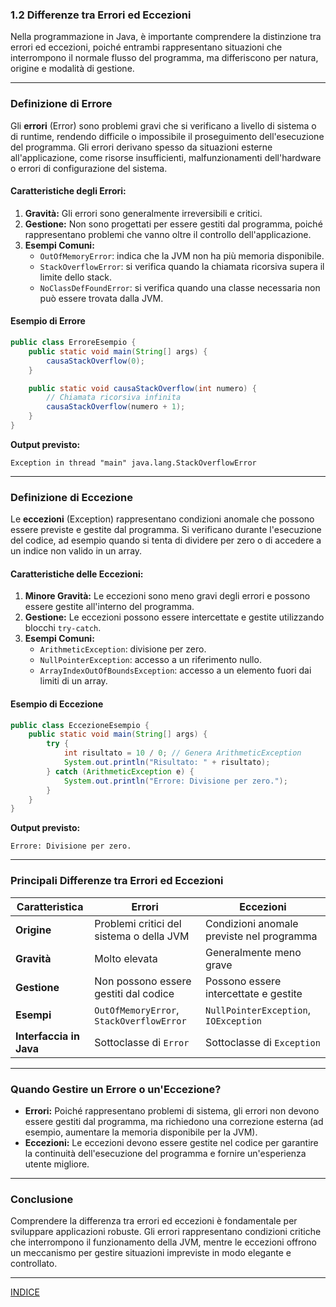 ### **1.2 Differenze tra Errori ed Eccezioni**

Nella programmazione in Java, è importante comprendere la distinzione tra errori ed eccezioni, poiché entrambi rappresentano situazioni che interrompono il normale flusso del programma, ma differiscono per natura, origine e modalità di gestione.

---

### **Definizione di Errore**

Gli **errori** (Error) sono problemi gravi che si verificano a livello di sistema o di runtime, rendendo difficile o impossibile il proseguimento dell'esecuzione del programma. Gli errori derivano spesso da situazioni esterne all'applicazione, come risorse insufficienti, malfunzionamenti dell'hardware o errori di configurazione del sistema.

#### **Caratteristiche degli Errori:**

1. **Gravità:** Gli errori sono generalmente irreversibili e critici.
2. **Gestione:** Non sono progettati per essere gestiti dal programma, poiché rappresentano problemi che vanno oltre il controllo dell'applicazione.
3. **Esempi Comuni:**
   - `OutOfMemoryError`: indica che la JVM non ha più memoria disponibile.
   - `StackOverflowError`: si verifica quando la chiamata ricorsiva supera il limite dello stack.
   - `NoClassDefFoundError`: si verifica quando una classe necessaria non può essere trovata dalla JVM.

#### **Esempio di Errore**

```java
public class ErroreEsempio {
    public static void main(String[] args) {
        causaStackOverflow(0);
    }

    public static void causaStackOverflow(int numero) {
        // Chiamata ricorsiva infinita
        causaStackOverflow(numero + 1);
    }
}
```

**Output previsto:**

```
Exception in thread "main" java.lang.StackOverflowError
```

---

### **Definizione di Eccezione**

Le **eccezioni** (Exception) rappresentano condizioni anomale che possono essere previste e gestite dal programma. Si verificano durante l'esecuzione del codice, ad esempio quando si tenta di dividere per zero o di accedere a un indice non valido in un array.

#### **Caratteristiche delle Eccezioni:**

1. **Minore Gravità:** Le eccezioni sono meno gravi degli errori e possono essere gestite all'interno del programma.
2. **Gestione:** Le eccezioni possono essere intercettate e gestite utilizzando blocchi `try-catch`.
3. **Esempi Comuni:**
   - `ArithmeticException`: divisione per zero.
   - `NullPointerException`: accesso a un riferimento nullo.
   - `ArrayIndexOutOfBoundsException`: accesso a un elemento fuori dai limiti di un array.

#### **Esempio di Eccezione**

```java
public class EccezioneEsempio {
    public static void main(String[] args) {
        try {
            int risultato = 10 / 0; // Genera ArithmeticException
            System.out.println("Risultato: " + risultato);
        } catch (ArithmeticException e) {
            System.out.println("Errore: Divisione per zero.");
        }
    }
}
```

**Output previsto:**

```
Errore: Divisione per zero.
```

---

### **Principali Differenze tra Errori ed Eccezioni**

| **Caratteristica**      | **Errori**                               | **Eccezioni**                             |
| ----------------------- | ---------------------------------------- | ----------------------------------------- |
| **Origine**             | Problemi critici del sistema o della JVM | Condizioni anomale previste nel programma |
| **Gravità**             | Molto elevata                            | Generalmente meno grave                   |
| **Gestione**            | Non possono essere gestiti dal codice    | Possono essere intercettate e gestite     |
| **Esempi**              | `OutOfMemoryError`, `StackOverflowError` | `NullPointerException`, `IOException`     |
| **Interfaccia in Java** | Sottoclasse di `Error`                   | Sottoclasse di `Exception`                |

---

### **Quando Gestire un Errore o un'Eccezione?**

- **Errori:** Poiché rappresentano problemi di sistema, gli errori non devono essere gestiti dal programma, ma richiedono una correzione esterna (ad esempio, aumentare la memoria disponibile per la JVM).
- **Eccezioni:** Le eccezioni devono essere gestite nel codice per garantire la continuità dell'esecuzione del programma e fornire un'esperienza utente migliore.

---

### **Conclusione**

Comprendere la differenza tra errori ed eccezioni è fondamentale per sviluppare applicazioni robuste. Gli errori rappresentano condizioni critiche che interrompono il funzionamento della JVM, mentre le eccezioni offrono un meccanismo per gestire situazioni impreviste in modo elegante e controllato.

---

[INDICE](README.md)